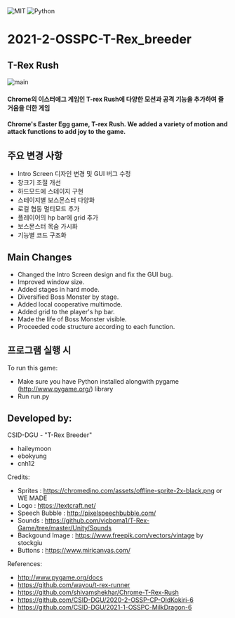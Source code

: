 <img alt="MIT" src ="https://img.shields.io/badge/license-MIT-green">
<img alt="Python" src ="https://img.shields.io/badge/Python-3776AB.svg?&style=for-the-badge&logo=Python&logoColor=white"/>

# 2021-2-OSSPC-T-Rex_breeder
## T-Rex Rush
![main](https://user-images.githubusercontent.com/90684277/144817751-9d877b9e-fbbd-47ff-8ed8-4873c2d86576.jpg)

#### Chrome의 이스터에그 게임인 T-rex Rush에 다양한 모션과 공격 기능을 추가하여 즐거움을 더한 게임
#### Chrome's Easter Egg game, T-rex Rush. We added a variety of motion and attack functions to add joy to the game.

## 주요 변경 사항
- Intro Screen 디자인 변경 및 GUI 버그 수정
- 창크기 조절 개선
- 하드모드에 스테이지 구현
- 스테이지별 보스몬스터 다양화
- 로컬 협동 멀티모드 추가
- 플레이어의 hp bar에 grid 추가
- 보스몬스터 목숨 가시화
- 기능별 코드 구조화

## Main Changes
- Changed the Intro Screen design and fix the GUI bug.
- Improved window size.
- Added stages in hard mode.
- Diversified Boss Monster by stage.
- Added local cooperative multimode.
- Added grid to the player's hp bar.
- Made the life of Boss Monster visible.
- Proceeded code structure according to each function.

## 프로그램 실행 시
To run this game:
- Make sure you have Python installed alongwith pygame (http://www.pygame.org/) library
- Run run.py

## Developed by:
CSID-DGU - "T-Rex Breeder"
- haileymoon
- ebokyung
- cnh12

Credits:
- Sprites : https://chromedino.com/assets/offline-sprite-2x-black.png or WE MADE
- Logo : https://textcraft.net/
- Speech Bubble : http://pixelspeechbubble.com/
- Sounds : https://github.com/vicboma1/T-Rex-Game/tree/master/Unity/Sounds
- Backgound Image :  https://www.freepik.com/vectors/vintage by stockgiu
- Buttons : https://www.miricanvas.com/

References:
- http://www.pygame.org/docs
- https://github.com/wayou/t-rex-runner
- https://github.com/shivamshekhar/Chrome-T-Rex-Rush
- https://github.com/CSID-DGU/2020-2-OSSP-CP-OldKokiri-6
- https://github.com/CSID-DGU/2021-1-OSSPC-MilkDragon-6
